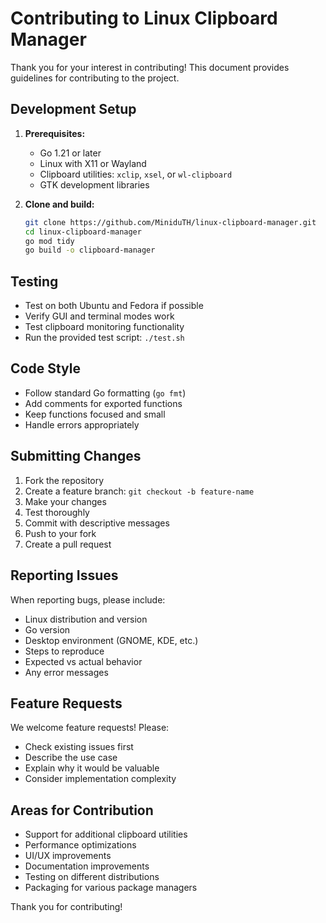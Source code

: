 # Contributing to Linux Clipboard Manager

Thank you for your interest in contributing! This document provides guidelines for contributing to the project.

## Development Setup

1. **Prerequisites:**
   - Go 1.21 or later
   - Linux with X11 or Wayland
   - Clipboard utilities: `xclip`, `xsel`, or `wl-clipboard`
   - GTK development libraries

2. **Clone and build:**
   ```bash
   git clone https://github.com/MiniduTH/linux-clipboard-manager.git
   cd linux-clipboard-manager
   go mod tidy
   go build -o clipboard-manager
   ```

## Testing

- Test on both Ubuntu and Fedora if possible
- Verify GUI and terminal modes work
- Test clipboard monitoring functionality
- Run the provided test script: `./test.sh`

## Code Style

- Follow standard Go formatting (`go fmt`)
- Add comments for exported functions
- Keep functions focused and small
- Handle errors appropriately

## Submitting Changes

1. Fork the repository
2. Create a feature branch: `git checkout -b feature-name`
3. Make your changes
4. Test thoroughly
5. Commit with descriptive messages
6. Push to your fork
7. Create a pull request

## Reporting Issues

When reporting bugs, please include:
- Linux distribution and version
- Go version
- Desktop environment (GNOME, KDE, etc.)
- Steps to reproduce
- Expected vs actual behavior
- Any error messages

## Feature Requests

We welcome feature requests! Please:
- Check existing issues first
- Describe the use case
- Explain why it would be valuable
- Consider implementation complexity

## Areas for Contribution

- Support for additional clipboard utilities
- Performance optimizations
- UI/UX improvements
- Documentation improvements
- Testing on different distributions
- Packaging for various package managers

Thank you for contributing!